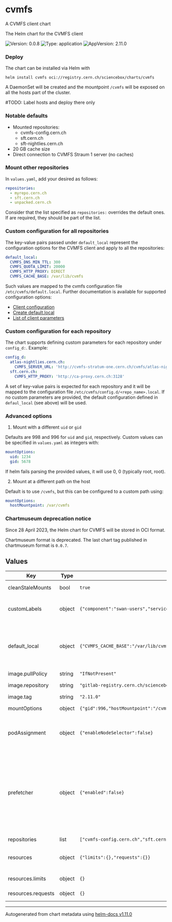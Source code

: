 # cvmfs

A CVMFS client chart

The Helm chart for the CVMFS client

![Version: 0.0.8](https://img.shields.io/badge/Version-0.0.8-informational?style=flat-square) ![Type: application](https://img.shields.io/badge/Type-application-informational?style=flat-square) ![AppVersion: 2.11.0](https://img.shields.io/badge/AppVersion-2.11.0-informational?style=flat-square)

### Deploy
The chart can be installed via Helm with
```
helm install cvmfs oci://registry.cern.ch/sciencebox/charts/cvmfs
```

A DaemonSet will be created and the mountpoint `/cvmfs` will be exposed on all the hosts part of the cluster.

#TODO: Label hosts and deploy there only

### Notable defaults
- Mounted repositories:
    - cvmfs-config.cern.ch
    - sft.cern.ch
    - sft-nightlies.cern.ch
- 20 GB cache size
- Direct connection to CVMFS Straum 1 server (no caches)

### Mount other repositories
In `values.yaml`, add your desired as follows:
```yaml
repositories:
  - myrepo.cern.ch
  - sft.cern.ch
  - unpacked.cern.ch
```

Consider that the list specified as `repositories:` overrides the default ones.
If are required, they should be part of the list.

### Custom configuration for all repositories
The key-value pairs passed under `default_local` represent the configuration options for the CVMFS client and apply to all the repositories:
```yaml
default_local:
  CVMFS_DNS_MIN_TTL: 300
  CVMFS_QUOTA_LIMIT: 20000
  CVMFS_HTTP_PROXY: DIRECT
  CVMFS_CACHE_BASE: /var/lib/cvmfs
```

Such values are mapped to the cvmfs configuration file `/etc/cvmfs/default.local`.
Further documentation is available for supported configuration options:
- [Client configuration](https://cvmfs.readthedocs.io/en/stable/cpt-configure.html)
- [Create default.local](https://cvmfs.readthedocs.io/en/stable/cpt-quickstart.html#create-default-local)
- [List of client parameters](https://cvmfs.readthedocs.io/en/stable/apx-parameters.html#client-parameters)

### Custom configuration for each repository
The chart supports defining custom parameters for each repository under `config_d:`.
Example:
```yaml
config_d:
  atlas-nightlies.cern.ch:
    CVMFS_SERVER_URL: 'http://cvmfs-stratum-one.cern.ch/cvmfs/atlas-nightlies.cern.ch'
  sft.cern.ch:
    CVMFS_HTTP_PROXY: 'http://ca-proxy.cern.ch:3128'
```

A set of key-value pairs is expected for each repository and it will be mapped to the configuration file `/etc/cvmfs/config.d/<repo_name>.local`. If no custom parameters are provided, the default configuration defined in `defaul_local` (see above) will be used.

### Advanced options
1. Mount with a different `uid` or `gid`

Defaults are 998 and 996 for `uid` and `gid`, respectively.
Custom values can be specified in `values.yaml` as integers with:
```yaml
mountOptions:
  uid: 1234
  gid: 5678
```

If helm fails parsing the provided values, it will use 0, 0 (typically root, root).

2. Mount at a different path on the host

Default is to use `/cvmfs`, but this can be configured to a custom path using:
```yaml
mountOptions:
  hostMountpoint: /var/cvmfs
```

### Chartmuseum deprecation notice
Since 28 April 2023, the Helm chart for CVMFS will be stored in OCI format.

Chartmuseum format is deprecated. The last chart tag published in chartmuseum format is `0.0.7`.

## Values

| Key | Type | Default | Description |
|-----|------|---------|-------------|
| cleanStaleMounts | bool | `true` | umount stale cvmfs repos in case previous mount crashed |
| customLabels | object | `{"component":"swan-users","service":"swan"}` | Custom labels to identify cvmfs pod.    They are used by node selection, if enabled (see above).    Label nodes accordingly to avoid scheduling problems. |
| default_local | object | `{"CVMFS_CACHE_BASE":"/var/lib/cvmfs","CVMFS_DNS_MIN_TTL":300,"CVMFS_HTTP_PROXY":"DIRECT","CVMFS_PROXY_SHARD":false,"CVMFS_QUOTA_LIMIT":20000}` | cvmfs configuration common to all repositories stored as key:value pairs     Documentation at:     - https://cvmfs.readthedocs.io/en/stable/cpt-configure.html     - https://cvmfs.readthedocs.io/en/stable/apx-parameters.html#client-parameters |
| image.pullPolicy | string | `"IfNotPresent"` | image pull policy |
| image.repository | string | `"gitlab-registry.cern.ch/sciencebox/docker-images/cvmfs"` | Docker image repository for the CVMFS image |
| image.tag | string | `"2.11.0"` | image tag for cvmfs image |
| mountOptions | object | `{"gid":996,"hostMountpoint":"/cvmfs","uid":998}` | Additional mount options common to all repositories |
| podAssignment | object | `{"enableNodeSelector":false}` | Assign cvmfs pod to a node with a specific label.    If true, it will be deployed only on nodes labeled as per customLabels (see below).    If false, it will be deployed on all nodes of the cluster (it is a daemonSet). |
| prefetcher | object | `{"enabled":false}` | Prefetch from cvmfs repos to keep client cache warm     Parameters:      - enabled: Boolean to enable/disable prefetcher. Defaults to false      - jobs: List of commands to execute in crond format     'cat_readme' is the name of a sample prefetching job with the following properties      - command: The command to be executed -- In this case, a simple cat of a file      - user: The user executing the command (Default: root)      - minute, hour, day, month, weekday: When to executre the command as per cron file format (Default: *, aka every minute) |
| repositories | list | `["cvmfs-config.cern.ch","sft.cern.ch","sft-nightlies.cern.ch"]` | Repositories to be mounted by cvmfs pod. |
| resources | object | `{"limits":{},"requests":{}}` | cvmfs container's resource (cpu and memory) requests and limits    Documentation at https://kubernetes.io/docs/user-guide/compute-resources/ |
| resources.limits | object | `{}` | limits: kubelet won't allow the continer to use more |
| resources.requests | object | `{}` | reqeusts: Resources that will be reserved for the container (can use more) |

----------------------------------------------
Autogenerated from chart metadata using [helm-docs v1.11.0](https://github.com/norwoodj/helm-docs/releases/v1.11.0)
